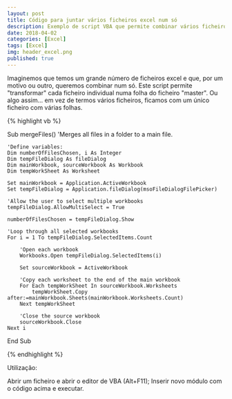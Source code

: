 ```yaml
---
layout: post
title: Código para juntar vários ficheiros excel num só
description: Exemplo de script VBA que permite combinar vários ficheiros excel num único
date: 2018-04-02
categories: [Excel]
tags: [Excel]
img: header_excel.png
published: true
---
```

Imaginemos que temos um grande número de ficheiros excel e que, por um motivo ou outro, queremos combinar num só. Este script permite "transformar" cada ficheiro individual numa folha do ficheiro "master". Ou algo assim... em vez de termos vários ficheiros, ficamos com um único ficheiro com várias folhas.

{% highlight vb %}

Sub mergeFiles()
    'Merges all files in a folder to a main file.
    
    'Define variables:
    Dim numberOfFilesChosen, i As Integer
    Dim tempFileDialog As fileDialog
    Dim mainWorkbook, sourceWorkbook As Workbook
    Dim tempWorkSheet As Worksheet
    
    Set mainWorkbook = Application.ActiveWorkbook
    Set tempFileDialog = Application.fileDialog(msoFileDialogFilePicker)
    
    'Allow the user to select multiple workbooks
    tempFileDialog.AllowMultiSelect = True
    
    numberOfFilesChosen = tempFileDialog.Show
    
    'Loop through all selected workbooks
    For i = 1 To tempFileDialog.SelectedItems.Count
        
        'Open each workbook
        Workbooks.Open tempFileDialog.SelectedItems(i)
        
        Set sourceWorkbook = ActiveWorkbook
        
        'Copy each worksheet to the end of the main workbook
        For Each tempWorkSheet In sourceWorkbook.Worksheets
            tempWorkSheet.Copy after:=mainWorkbook.Sheets(mainWorkbook.Worksheets.Count)
        Next tempWorkSheet
        
        'Close the source workbook
        sourceWorkbook.Close
    Next i
    
End Sub

{% endhighlight %}

Utilização:

Abrir um ficheiro e abrir o editor de VBA (Alt+F11); Inserir novo módulo com o código acima e executar.
